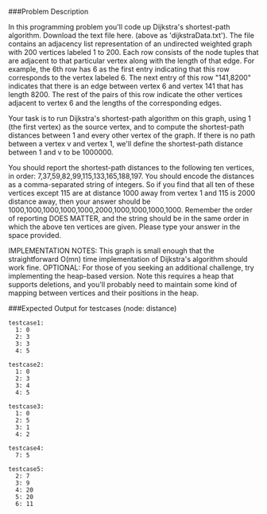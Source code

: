 ###Problem Description

In this programming problem you'll code up Dijkstra's shortest-path algorithm. 
Download the text file here. (above as 'dijkstraData.txt'). 
The file contains an adjacency list representation of an undirected weighted graph with 200 vertices labeled 1 to 200. 
Each row consists of the node tuples that are adjacent to that particular vertex along with the length of that edge. 
For example, the 6th row has 6 as the first entry indicating that this row corresponds to the vertex labeled 6. 
The next entry of this row "141,8200" indicates that there is an edge between vertex 6 and vertex 141 that has length 8200. 
The rest of the pairs of this row indicate the other vertices adjacent to vertex 6 and the lengths of the corresponding edges.

Your task is to run Dijkstra's shortest-path algorithm on this graph, using 1 (the first vertex) as the source vertex, and to compute the shortest-path distances between 1 and every other vertex of the graph. 
If there is no path between a vertex v and vertex 1, we'll define the shortest-path distance between 1 and v to be 1000000. 

You should report the shortest-path distances to the following ten vertices, in order: 7,37,59,82,99,115,133,165,188,197. 
You should encode the distances as a comma-separated string of integers. 
So if you find that all ten of these vertices except 115 are at distance 1000 away from vertex 1 and 115 is 2000 distance away, then your answer should be 1000,1000,1000,1000,1000,2000,1000,1000,1000,1000. 
Remember the order of reporting DOES MATTER, and the string should be in the same order in which the above ten vertices are given. 
Please type your answer in the space provided.

IMPLEMENTATION NOTES: This graph is small enough that the straightforward O(mn) time implementation of Dijkstra's algorithm should work fine. 
OPTIONAL: For those of you seeking an additional challenge, try implementing the heap-based version. 
Note this requires a heap that supports deletions, and you'll probably need to maintain some kind of mapping between vertices and their positions in the heap.


###Expected Output for testcases (node: distance)
```
testcase1:
  1: 0
  2: 3
  3: 3
  4: 5
  
testcase2:
  1: 0
  2: 3
  3: 4
  4: 5
  
testcase3:
  1: 0
  2: 5
  3: 1
  4: 2
  
testcase4:
  7: 5

testcase5:
  2: 7
  3: 9
  4: 20
  5: 20
  6: 11
```
